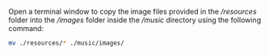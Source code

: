 Open a terminal window to copy the image files provided in the */resources* folder into the */images* folder inside the */music* directory using the following command: 

```bash
mv ./resources/* ./music/images/
```